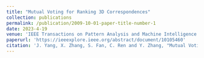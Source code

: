 ```yaml
---
title: "Mutual Voting for Ranking 3D Correspondences"
collection: publications
permalink: /publication/2009-10-01-paper-title-number-1
date: 2023-4-19
venue: 'IEEE Transactions on Pattern Analysis and Machine Intelligence'
paperurl: 'https://ieeexplore.ieee.org/abstract/document/10105460'
citation: 'J. Yang, X. Zhang, S. Fan, C. Ren and Y. Zhang, "Mutual Voting for Ranking 3D Correspondences," in IEEE Transactions on Pattern Analysis and Machine Intelligence, doi: 10.1109/TPAMI.2023.3268297.'
---
```

